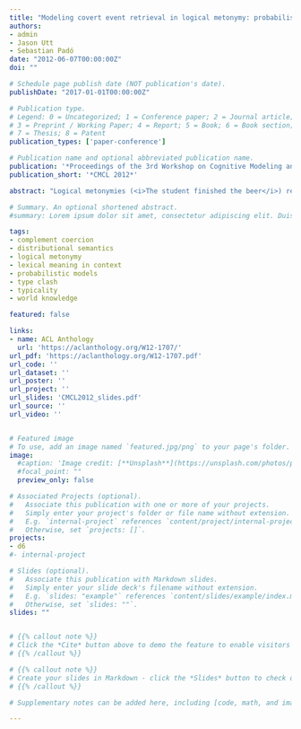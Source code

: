 ```yaml
---
title: "Modeling covert event retrieval in logical metonymy: probabilistic and distributional accounts"
authors:
- admin
- Jason Utt
- Sebastian Padó
date: "2012-06-07T00:00:00Z"
doi: ""

# Schedule page publish date (NOT publication's date).
publishDate: "2017-01-01T00:00:00Z"

# Publication type.
# Legend: 0 = Uncategorized; 1 = Conference paper; 2 = Journal article;
# 3 = Preprint / Working Paper; 4 = Report; 5 = Book; 6 = Book section;
# 7 = Thesis; 8 = Patent
publication_types: ['paper-conference']

# Publication name and optional abbreviated publication name.
publication: '*Proceedings of the 3rd Workshop on Cognitive Modeling and Computational Linguistics (CMCL 2012)*'
publication_short: '*CMCL 2012*'

abstract: "Logical metonymies (<i>The student finished the beer</i>) represent a challenge to compositionality since they involve semantic content not overtly realized in the sentence (covert events → <i>drinking the beer</i>). We present a contrastive study of two classes of computational models for logical metonymy in German, namely a probabilistic and a distributional, similarity-based model. These are built using the SDEWAC corpus and evaluated against a dataset from a self-paced reading and a probe recognition study for their sensitivity to thematic fit effects via their accuracy in predicting the correct covert event in a metonymical context. The similarity-based models allow for better coverage while maintaining the accuracy of the probabilistic models."

# Summary. An optional shortened abstract.
#summary: Lorem ipsum dolor sit amet, consectetur adipiscing elit. Duis posuere tellus ac convallis placerat. Proin tincidunt magna sed ex sollicitudin condimentum.

tags:
- complement coercion
- distributional semantics
- logical metonymy
- lexical meaning in context
- probabilistic models
- type clash
- typicality
- world knowledge

featured: false

links:
- name: ACL Anthology
  url: 'https://aclanthology.org/W12-1707/'
url_pdf: 'https://aclanthology.org/W12-1707.pdf'
url_code: ''
url_dataset: ''
url_poster: ''
url_project: ''
url_slides: 'CMCL2012_slides.pdf'
url_source: ''
url_video: ''


# Featured image
# To use, add an image named `featured.jpg/png` to your page's folder.
image:
  #caption: 'Image credit: [**Unsplash**](https://unsplash.com/photos/pLCdAaMFLTE)'
  #focal_point: ""
  preview_only: false

# Associated Projects (optional).
#   Associate this publication with one or more of your projects.
#   Simply enter your project's folder or file name without extension.
#   E.g. `internal-project` references `content/project/internal-project/index.md`.
#   Otherwise, set `projects: []`.
projects: 
- d6
#- internal-project

# Slides (optional).
#   Associate this publication with Markdown slides.
#   Simply enter your slide deck's filename without extension.
#   E.g. `slides: "example"` references `content/slides/example/index.md`.
#   Otherwise, set `slides: ""`.
slides: ""


# {{% callout note %}}
# Click the *Cite* button above to demo the feature to enable visitors to import publication metadata into their reference management software.
# {{% /callout %}}

# {{% callout note %}}
# Create your slides in Markdown - click the *Slides* button to check out the example.
# {{% /callout %}}

# Supplementary notes can be added here, including [code, math, and images](https://wowchemy.com/docs/writing-markdown-latex/).

---
```

